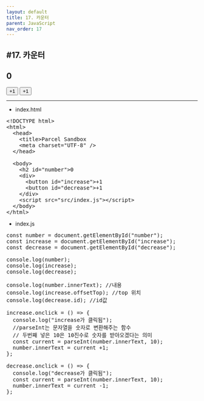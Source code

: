 ```yaml
---
layout: default
title: 17. 카운터
parent: JavaScript
nav_order: 17
---
```


## #17. 카운터

<!DOCTYPE html>
<html>
  <head>
    <title>Parcel Sandbox</title>
    <meta charset="UTF-8" />
  </head>

  <body>
    <h2 id="number">0</h2>
    <div>
      <button id="increase">+1</button>
      <button id="decrease">+1</button>
    </div>
  </body>
</html>
<hr>

- index.html
<pre>
&lt;!DOCTYPE html>
&lt;html>
  &lt;head>
    &lt;title>Parcel Sandbox</title>
    &lt;meta charset="UTF-8" />
  &lt;/head>

  &lt;body>
    &lt;h2 id="number">0</h2>
    &lt;div>
      &lt;button id="increase">+1</button>
      &lt;button id="decrease">+1</button>
    &lt;/div>
    &lt;script src="src/index.js">&lt;/script>
  &lt;/body>
&lt;/html>
</pre>

- index.js
<pre>
const number = document.getElementById("number");
const increase = document.getElementById("increase");
const decrease = document.getElementById("decrease");

console.log(number);
console.log(increase);
console.log(decrease);

console.log(number.innerText); //내용
console.log(increase.offsetTop); //top 위치
console.log(decrease.id); //id값

increase.onclick = () => {
  console.log("increase가 클릭됨");
  //parseInt는 문자열을 숫자로 변환해주는 함수
  // 두번째 넣은 10은 10진수로 숫자를 받아오겠다는 의미
  const current = parseInt(number.innerText, 10); 
  number.innerText = current +1;
};

decrease.onclick = () => {
  console.log("decrease가 클릭됨");
  const current = parseInt(number.innerText, 10);
  number.innerText = current -1;
};
</pre>
